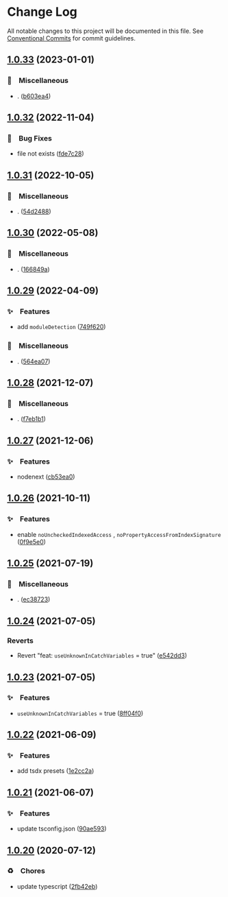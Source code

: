 # Change Log

All notable changes to this project will be documented in this file.
See [Conventional Commits](https://conventionalcommits.org) for commit guidelines.

## [1.0.33](https://github.com/bluelovers/ws-node-bluelovers/compare/@bluelovers/tsconfig@1.0.32...@bluelovers/tsconfig@1.0.33) (2023-01-01)



### 🔖　Miscellaneous

* . ([b603ea4](https://github.com/bluelovers/ws-node-bluelovers/commit/b603ea42cd471bc699adf7d1f841e6ca163b6572))



## [1.0.32](https://github.com/bluelovers/ws-node-bluelovers/compare/@bluelovers/tsconfig@1.0.31...@bluelovers/tsconfig@1.0.32) (2022-11-04)



### 🐛　Bug Fixes

* file not exists ([fde7c28](https://github.com/bluelovers/ws-node-bluelovers/commit/fde7c2875e75f4ae056bf4eb72b0805be2beff8f))



## [1.0.31](https://github.com/bluelovers/ws-node-bluelovers/compare/@bluelovers/tsconfig@1.0.30...@bluelovers/tsconfig@1.0.31) (2022-10-05)



### 🔖　Miscellaneous

* . ([54d2488](https://github.com/bluelovers/ws-node-bluelovers/commit/54d24881d9fa81ca50055ca3761eb19f981e8a83))



## [1.0.30](https://github.com/bluelovers/ws-node-bluelovers/compare/@bluelovers/tsconfig@1.0.29...@bluelovers/tsconfig@1.0.30) (2022-05-08)


### 🔖　Miscellaneous

* . ([166849a](https://github.com/bluelovers/ws-node-bluelovers/commit/166849a69be53cf9015f9f1e3c611f5fca442e45))





## [1.0.29](https://github.com/bluelovers/ws-node-bluelovers/compare/@bluelovers/tsconfig@1.0.28...@bluelovers/tsconfig@1.0.29) (2022-04-09)


### ✨　Features

* add `moduleDetection` ([749f620](https://github.com/bluelovers/ws-node-bluelovers/commit/749f620a88d1adc8b09816f75134ec66c3563280))


### 🔖　Miscellaneous

* . ([564ea07](https://github.com/bluelovers/ws-node-bluelovers/commit/564ea07650dd294938ae8d71795be89a60faf3a5))





## [1.0.28](https://github.com/bluelovers/ws-node-bluelovers/compare/@bluelovers/tsconfig@1.0.27...@bluelovers/tsconfig@1.0.28) (2021-12-07)


### 🔖　Miscellaneous

* . ([f7eb1b1](https://github.com/bluelovers/ws-node-bluelovers/commit/f7eb1b1ca6c23e7964f202ded2a285550a54abf3))





## [1.0.27](https://github.com/bluelovers/ws-node-bluelovers/compare/@bluelovers/tsconfig@1.0.26...@bluelovers/tsconfig@1.0.27) (2021-12-06)


### ✨　Features

* nodenext ([cb53ea0](https://github.com/bluelovers/ws-node-bluelovers/commit/cb53ea020c048edc4320a104fb0a3c3699de87f6))





## [1.0.26](https://github.com/bluelovers/ws-node-bluelovers/compare/@bluelovers/tsconfig@1.0.25...@bluelovers/tsconfig@1.0.26) (2021-10-11)


### ✨　Features

* enable `noUncheckedIndexedAccess` , `noPropertyAccessFromIndexSignature` ([0f9e5e0](https://github.com/bluelovers/ws-node-bluelovers/commit/0f9e5e066f0f85d383287c98cc79f54477589688))





## [1.0.25](https://github.com/bluelovers/ws-node-bluelovers/compare/@bluelovers/tsconfig@1.0.24...@bluelovers/tsconfig@1.0.25) (2021-07-19)


### 🔖　Miscellaneous

* . ([ec38723](https://github.com/bluelovers/ws-node-bluelovers/commit/ec3872360fcc974d0af3ad2c0cde53806e39d29b))





## [1.0.24](https://github.com/bluelovers/ws-node-bluelovers/compare/@bluelovers/tsconfig@1.0.23...@bluelovers/tsconfig@1.0.24) (2021-07-05)


### Reverts

* Revert "feat: `useUnknownInCatchVariables` = true" ([e542dd3](https://github.com/bluelovers/ws-node-bluelovers/commit/e542dd377386f11901f153fa6324b5140729d7f8))





## [1.0.23](https://github.com/bluelovers/ws-node-bluelovers/compare/@bluelovers/tsconfig@1.0.22...@bluelovers/tsconfig@1.0.23) (2021-07-05)


### ✨　Features

* `useUnknownInCatchVariables` = true ([8ff04f0](https://github.com/bluelovers/ws-node-bluelovers/commit/8ff04f05e6fdab418d0b53eb6060e2a8af101188))





## [1.0.22](https://github.com/bluelovers/ws-node-bluelovers/compare/@bluelovers/tsconfig@1.0.21...@bluelovers/tsconfig@1.0.22) (2021-06-09)


### ✨　Features

* add tsdx presets ([1e2cc2a](https://github.com/bluelovers/ws-node-bluelovers/commit/1e2cc2abb9447eca84e9498f12bc47c0359b1ca5))





## [1.0.21](https://github.com/bluelovers/ws-node-bluelovers/compare/@bluelovers/tsconfig@1.0.20...@bluelovers/tsconfig@1.0.21) (2021-06-07)


### ✨　Features

* update tsconfig.json ([90ae593](https://github.com/bluelovers/ws-node-bluelovers/commit/90ae59373c18a0856d7e97548590f2498abf6799))





## [1.0.20](https://github.com/bluelovers/ws-node-bluelovers/compare/@bluelovers/tsconfig@1.0.19...@bluelovers/tsconfig@1.0.20) (2020-07-12)


### ♻️　Chores

* update typescript ([2fb42eb](https://github.com/bluelovers/ws-node-bluelovers/commit/2fb42eb6a6b4afa6702838f7451ca7a663055380))
